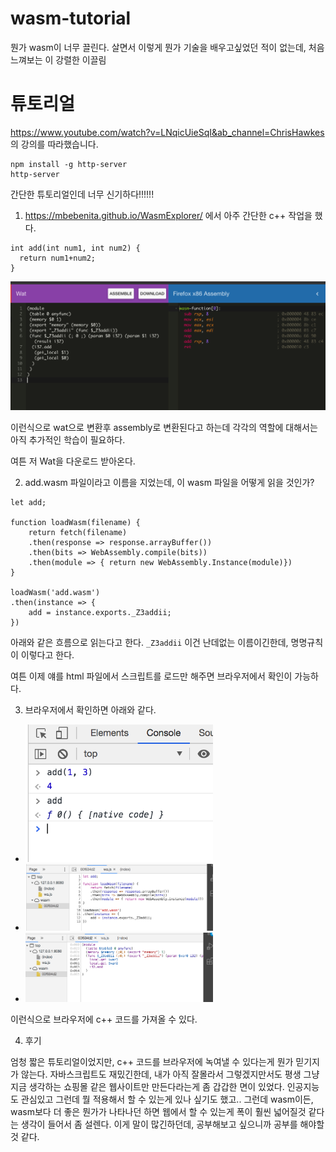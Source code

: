 # wasm-tutorial
뭔가 wasm이 너무 끌린다. 살면서 이렇게 뭔가 기술을 배우고싶었던 적이 없는데, 처음 느껴보는 이 강렬한 이끌림


# 튜토리얼
https://www.youtube.com/watch?v=LNqicUieSqI&ab_channel=ChrisHawkes 의 강의를 따라했습니다. 


```
npm install -g http-server
http-server
```

간단한 튜토리얼인데 너무 신기하다!!!!!! 

1. https://mbebenita.github.io/WasmExplorer/ 에서 아주 간단한 c++ 작업을 했다. 
```
int add(int num1, int num2) {
  return num1+num2;
}
```

<img src="./assets/wasm4.png" width="800"/>

이런식으로 wat으로 변환후 assembly로 변환된다고 하는데 각각의 역할에 대해서는 아직 추가적인 학습이 필요하다. 

여튼 저 Wat을 다운로드 받아온다. 


2. add.wasm 파일이라고 이름을 지었는데, 이 wasm 파일을 어떻게 읽을 것인가?
```
let add;

function loadWasm(filename) {
    return fetch(filename)
    .then(response => response.arrayBuffer())
    .then(bits => WebAssembly.compile(bits))
    .then(module => { return new WebAssembly.Instance(module)})
}

loadWasm('add.wasm')
.then(instance => {
    add = instance.exports._Z3addii;
})
```

아래와 같은 흐름으로 읽는다고 한다. `_Z3addii` 이건 난데없는 이름이긴한데, 명명규칙이 이렇다고 한다. 

여튼 이제 얘를 html 파일에서 스크립트를 로드만 해주면 브라우저에서 확인이 가능하다. 


3. 브라우저에서 확인하면 아래와 같다. 
- <img src="./assets/wasm1.png" width="300"/>

- <img src="./assets/wasm2.png" width="300"/>

- <img src="./assets/wasm3.png" width="300"/>

이런식으로 브라우저에 c++ 코드를 가져올 수 있다. 


4. 후기 
   
엄청 짧은 튜토리얼이었지만, c++ 코드를 브라우저에 녹여낼 수 있다는게 뭔가 믿기지가 않는다. 자바스크립트도 재밌긴한데, 내가 아직 잘몰라서 그렇겠지만서도 평생 그냥 지금 생각하는 쇼핑몰 같은 웹사이트만 만든다라는게 좀 갑갑한 면이 있었다. 인공지능도 관심있고 그런데 뭘 적용해서 할 수 있는게 있나 싶기도 했고.. 그런데 wasm이든, wasm보다 더 좋은 뭔가가 나타나던 하면 웹에서 할 수 있는게 폭이 훨씬 넓어질것 같다는 생각이 들어서 좀 설렌다. 이게 말이 많긴하던데, 공부해보고 싶으니까 공부를 해야할 것 같다. 


